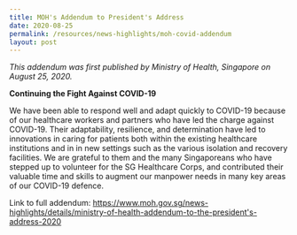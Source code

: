 ```yaml
---
title: MOH's Addendum to President's Address
date: 2020-08-25
permalink: /resources/news-highlights/moh-covid-addendum
layout: post
---
```

*This addendum was first published by Ministry of Health, Singapore on August 25, 2020.*

**Continuing the Fight Against COVID-19**

We have been able to respond well and adapt quickly to COVID-19 because of our healthcare workers and partners who have led the charge against COVID-19. Their adaptability, resilience, and determination have led to innovations in caring for patients both within the existing healthcare institutions and in in new settings such as the various isolation and recovery facilities. We are grateful to them and the many Singaporeans who have stepped up to volunteer for the SG Healthcare Corps, and contributed their valuable time and skills to augment our manpower needs in many key areas of our COVID-19 defence.

Link to full addendum: https://www.moh.gov.sg/news-highlights/details/ministry-of-health-addendum-to-the-president's-address-2020